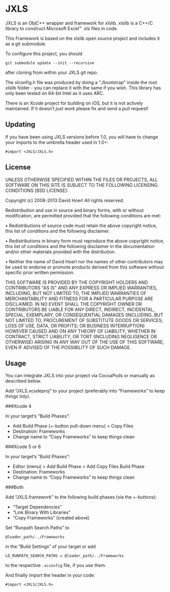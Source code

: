 JXLS
====

JXLS is an ObjC++ wrapper and framework for xlslib. xlslib is a C++/C library to construct Microsoft Excel™ .xls files in code. 

This Framework is based on the xlslib open source project and includes it as a git submodule.

To configure this project, you should 

	git submodule update --init --recursive

after cloning from within your JXLS git repo.

The xlconfig.h file was produced by doing a "./bootstrap" inside the root xlslib folder - you can replace it with the same if you wish. This library has only been tested on 64-bit Intel as it uses ARC.

There is an Xcode project for building on iOS, but it is not actively maintained. If it doesn’t *just work* please fix and send a pull request!

Updating
--------

If you have been using JXLS versions before 1.0, you will have to change your imports to the umbrella header used in 1.0+:

    #import <JXLS/JXLS.h>


License
-------

UNLESS OTHERWISE SPECIFIED WITHIN THE FILES OR PROJECTS, ALL SOFTWARE ON THIS SITE IS SUBJECT TO THE FOLLOWING LICENSING CONDITIONS [BSD LICENSE]:

Copyright (c) 2008-2013 David Hoerl
All rights reserved.

Redistribution and use in source and binary forms, with or without modification, are permitted provided that the following conditions are met:

 • Redistributions of source code must retain the above copyright notice, this list of conditions and the following disclaimer.

 • Redistributions in binary form must reproduce the above copyright notice, this list of conditions and the following disclaimer in the documentation and/or other materials provided with the distribution.

 • Neither the name of David Hoerl nor the names of other contributors may be used to endorse or promote products derived from this software without specific prior written permission.

THIS SOFTWARE IS PROVIDED BY THE COPYRIGHT HOLDERS AND CONTRIBUTORS "AS IS" AND ANY EXPRESS OR IMPLIED WARRANTIES, INCLUDING, BUT NOT LIMITED TO, THE IMPLIED WARRANTIES OF MERCHANTABILITY AND FITNESS FOR A PARTICULAR PURPOSE ARE DISCLAIMED. IN NO EVENT SHALL THE COPYRIGHT OWNER OR CONTRIBUTORS BE LIABLE FOR ANY DIRECT, INDIRECT, INCIDENTAL, SPECIAL, EXEMPLARY, OR CONSEQUENTIAL DAMAGES (INCLUDING, BUT NOT LIMITED TO, PROCUREMENT OF SUBSTITUTE GOODS OR SERVICES; LOSS OF USE, DATA, OR PROFITS; OR BUSINESS INTERRUPTION) HOWEVER CAUSED AND ON ANY THEORY OF LIABILITY, WHETHER IN CONTRACT, STRICT LIABILITY, OR TORT (INCLUDING NEGLIGENCE OR OTHERWISE) ARISING IN ANY WAY OUT OF THE USE OF THIS SOFTWARE, EVEN IF ADVISED OF THE POSSIBILITY OF SUCH DAMAGE.


Usage
-----

You can integrate JXLS into your project via CocoaPods or manually as described below. 

Add “JXLS.xcodeproj” to your project (preferably into “Frameworks” to keep things tidy).

###Xcode 4

In your target’s “Build Phases”:

* Add Build Phase (+-button pull-down menu) > Copy Files
* Destination: Frameworks
* Change name to “Copy Frameworks” to keep things clean

###Xcode 5 or 6

In your target’s “Build Phases”:

* Editor (menu) > Add Build Phase > Add Copy Files Build Phase
* Destination: Frameworks
* Change name to “Copy Frameworks” to keep things clean

###Both

Add “JXLS.framework” to the following build phases (via the +-buttons):

* “Target Dependencies”
* “Link Binary With Libraries”
* “Copy Frameworks” (created above)

Set “Runpath Search Paths” to  

    @loader_path/../Frameworks

in the “Build Settings” of your target or add

    LD_RUNPATH_SEARCH_PATHS = @loader_path/../Frameworks

to the respective `.xcconfig` file, if you use them.

And finally import the header in your code:

    #import <JXLS/JXLS.h>
